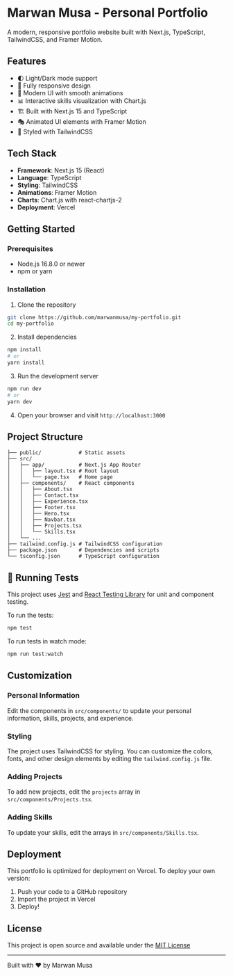 # Marwan Musa - Personal Portfolio

A modern, responsive portfolio website built with Next.js, TypeScript, TailwindCSS, and Framer Motion.

## Features

- 🌓 Light/Dark mode support
- 📱 Fully responsive design
- 🎨 Modern UI with smooth animations
- 📊 Interactive skills visualization with Chart.js
- 🏗️ Built with Next.js 15 and TypeScript
- 🎭 Animated UI elements with Framer Motion
- 🌊 Styled with TailwindCSS

## Tech Stack

- **Framework**: Next.js 15 (React)
- **Language**: TypeScript
- **Styling**: TailwindCSS
- **Animations**: Framer Motion
- **Charts**: Chart.js with react-chartjs-2
- **Deployment**: Vercel

## Getting Started

### Prerequisites

- Node.js 16.8.0 or newer
- npm or yarn

### Installation

1. Clone the repository
```bash
git clone https://github.com/marwanmusa/my-portfolio.git
cd my-portfolio
```

2. Install dependencies
```bash
npm install
# or
yarn install
```

3. Run the development server
```bash
npm run dev
# or
yarn dev
```

4. Open your browser and visit `http://localhost:3000`

## Project Structure

```
├── public/            # Static assets
├── src/
│   ├── app/           # Next.js App Router
│   │   ├── layout.tsx # Root layout
│   │   └── page.tsx   # Home page
│   ├── components/    # React components
│   │   ├── About.tsx
│   │   ├── Contact.tsx
│   │   ├── Experience.tsx
│   │   ├── Footer.tsx
│   │   ├── Hero.tsx
│   │   ├── Navbar.tsx
│   │   ├── Projects.tsx
│   │   └── Skills.tsx
│   └── ...
├── tailwind.config.js # TailwindCSS configuration
├── package.json       # Dependencies and scripts
└── tsconfig.json      # TypeScript configuration
```

## 🧪 Running Tests

This project uses [Jest](https://jestjs.io/) and [React Testing Library](https://testing-library.com/docs/react-testing-library/intro/) for unit and component testing.

To run the tests:

```bash
npm test
```

To run tests in watch mode:

```bash
npm run test:watch
```

## Customization

### Personal Information

Edit the components in `src/components/` to update your personal information, skills, projects, and experience.

### Styling

The project uses TailwindCSS for styling. You can customize the colors, fonts, and other design elements by editing the `tailwind.config.js` file.

### Adding Projects

To add new projects, edit the `projects` array in `src/components/Projects.tsx`.

### Adding Skills

To update your skills, edit the arrays in `src/components/Skills.tsx`.

## Deployment

This portfolio is optimized for deployment on Vercel. To deploy your own version:

1. Push your code to a GitHub repository
2. Import the project in Vercel
3. Deploy!

## License

This project is open source and available under the [MIT License](LICENSE)

---

Built with ❤️ by Marwan Musa
